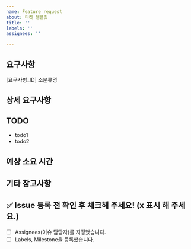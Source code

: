 ```yaml
---
name: Feature request
about: 티켓 템플릿
title: ''
labels: ''
assignees: ''

---
```


<!-- 티켓 이슈 제목입니다. -->
<!-- [FEAT] 이_티켓에서_작업할_내용을_한_줄로_요약해서_작성 -->

## 요구사항

<!-- ex. [MEM-1-01] 소셜 회원가입 -->

[요구사항_ID] 소분류명

## 상세 요구사항

<!-- 위 요구사항의 상세 요구사항을 작성해 주세요. -->

## TODO

<!-- 이번 티켓에서 작업할 내용(투두 리스트)을 작성해 주세요. -->

- todo1
- todo2

## 예상 소요 시간
<!-- 이 티켓을 처리하는 데에 필요한 예상 시간을 적어 주세요. -->

## 기타 참고사항

<!-- 없다면 적지 않으셔도 됩니다. -->

## ✅ Issue 등록 전 확인 후 체크해 주세요! (x 표시 해 주세요.)

- [ ] Assignees(이슈 담당자)를 지정했습니다.
- [ ] Labels, Milestone을 등록했습니다.
